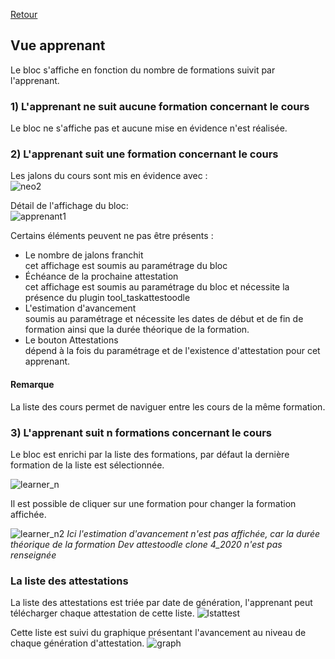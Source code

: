 [Retour](index.md)

## Vue apprenant ##

Le bloc s'affiche en fonction du nombre de formations suivit par l'apprenant.

### 1) L'apprenant ne suit aucune formation concernant le cours ###  
Le bloc ne s'affiche pas et aucune mise en évidence n'est réalisée.  

### 2) L'apprenant suit une formation concernant le cours ###

Les jalons du cours sont mis en évidence avec :  
![neo2](https://user-images.githubusercontent.com/26385729/67185724-bec32b00-f3e6-11e9-90c2-0ea5c722c120.gif)

Détail de l'affichage du bloc:  
![apprenant1](https://user-images.githubusercontent.com/26385729/67185566-6ee46400-f3e6-11e9-9e49-85c4f5792cd4.png)

Certains éléments peuvent ne pas être présents :
 * Le nombre de jalons franchit  
    cet affichage est soumis au paramétrage du bloc
 * Échéance de la prochaine attestation   
    cet affichage est soumis au paramétrage du bloc et nécessite la présence du plugin tool_taskattestoodle
 * L'estimation d'avancement  
    soumis au paramétrage et nécessite les dates de début et de fin de formation ainsi que la durée théorique de la formation. 
* Le bouton Attestations  
    dépend à la fois du paramétrage et de l'existence d'attestation pour cet apprenant.

#### Remarque ####
La liste des cours permet de naviguer entre les cours de la même formation.

### 3) L'apprenant suit n formations concernant le cours ###
Le bloc est enrichi par la liste des formations, par défaut la dernière formation de la liste est sélectionnée.  

![learner_n](https://user-images.githubusercontent.com/26385729/67265275-9d794200-f4ad-11e9-83bd-63e2e8c636d6.png)


Il est possible de cliquer sur une formation pour changer la formation affichée.

![learner_n2](https://user-images.githubusercontent.com/26385729/67265430-02cd3300-f4ae-11e9-9d15-652a24a5de1b.png)
*Ici l'estimation d'avancement n'est pas affichée, car la durée théorique de la formation Dev attestoodle clone 4_2020 n'est pas renseignée*


### La liste des attestations ###
La liste des attestations est triée par date de génération, l'apprenant peut télécharger chaque attestation de cette liste.
![lstattest](https://user-images.githubusercontent.com/26385729/67265987-673cc200-f4af-11e9-8129-1eabec2c801f.png)

Cette liste est suivi du graphique présentant l'avancement au niveau de chaque génération d'attestation.
![graph](https://user-images.githubusercontent.com/26385729/67266222-f6e27080-f4af-11e9-8d0b-7a68627454d5.png)




